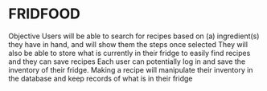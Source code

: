 # FRIDFOOD
Objective Users will be able to search for recipes based on (a) ingredient(s) they have in hand, and will show them the steps once selected They will also be able to store what is currently in their fridge to easily find recipes and they can save recipes Each user can potentially log in and save the inventory of their fridge. Making a recipe will manipulate their inventory in the database and keep records of what is in their fridge
